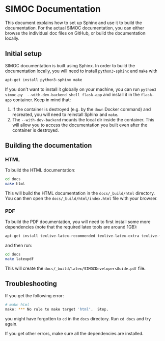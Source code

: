 <!--
Note: this file is a .md for two reasons:
1. so that it doesn't get included by Sphinx
2. so that it shows up directly on GitHub
-->

# SIMOC Documentation

This document explains how to set up Sphinx and use it to build the
documentation.  For the actual SIMOC documentation, you can either browse
the individual doc files on GitHub, or build the documentation locally.


## Initial setup

SIMOC documentation is built using Sphinx.  In order to build the documentation
locally, you will need to install `python3-sphinx` and `make` with

```bash
apt-get install python3-sphinx make
```

If you don't want to install it globally on your machine, you can run
`python3 simoc.py  --with-dev-backend shell flask-app` and install it in the
`flask-app` container.  Keep in mind that:

1. If the container is destroyed (e.g. by the `down` Docker command) and
   recreated, you will need to reinstall Sphinx and `make`.
2. The `--with-dev-backend` mounts the local dir inside the container.
   This will allow you to access the documentation you built even after
   the container is destroyed.


## Building the documentation

### HTML

To build the HTML documentation:

```bash
cd docs
make html
```

This will build the HTML documentation in the `docs/_build/html` directory.
You can then open the `docs/_build/html/index.html` file with your browser.

### PDF

To build the PDF documentation, you will need to first install some more
dependencies (note that the required latex tools are around 1GB):

```bash
apt-get install texlive-latex-recommended texlive-latex-extra texlive-fonts-recommended latexmk
```

and then run:

```bash
cd docs
make latexpdf
```

This will create the `docs/_build/latex/SIMOCDevelopersGuide.pdf` file.


## Troubleshooting

If you get the following error:

```bash
# make html
make: *** No rule to make target 'html'.  Stop.
```

you might have forgotten to `cd` in the `docs` directory.  Run `cd docs` and
try again.

If you get other errors, make sure all the dependencies are installed.
